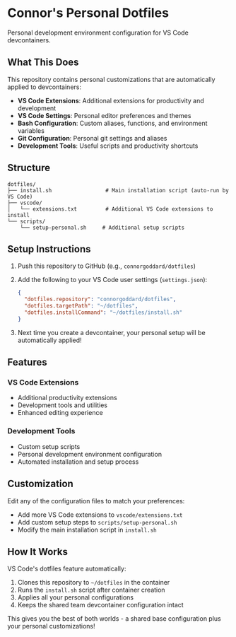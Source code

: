 # Connor's Personal Dotfiles

Personal development environment configuration for VS Code devcontainers.

## What This Does

This repository contains personal customizations that are automatically applied to devcontainers:

- **VS Code Extensions**: Additional extensions for productivity and development
- **VS Code Settings**: Personal editor preferences and themes
- **Bash Configuration**: Custom aliases, functions, and environment variables
- **Git Configuration**: Personal git settings and aliases
- **Development Tools**: Useful scripts and productivity shortcuts

## Structure

```
dotfiles/
├── install.sh                 # Main installation script (auto-run by VS Code)
├── vscode/
│   └── extensions.txt         # Additional VS Code extensions to install
└── scripts/
    └── setup-personal.sh     # Additional setup scripts
```

## Setup Instructions

1. Push this repository to GitHub (e.g., `connorgoddard/dotfiles`)

2. Add the following to your VS Code user settings (`settings.json`):
   ```json
   {
     "dotfiles.repository": "connorgoddard/dotfiles",
     "dotfiles.targetPath": "~/dotfiles", 
     "dotfiles.installCommand": "~/dotfiles/install.sh"
   }
   ```

3. Next time you create a devcontainer, your personal setup will be automatically applied!

## Features

### VS Code Extensions
- Additional productivity extensions
- Development tools and utilities
- Enhanced editing experience

### Development Tools
- Custom setup scripts
- Personal development environment configuration
- Automated installation and setup process

## Customization

Edit any of the configuration files to match your preferences:

- Add more VS Code extensions to `vscode/extensions.txt`
- Add custom setup steps to `scripts/setup-personal.sh`
- Modify the main installation script in `install.sh`

## How It Works

VS Code's dotfiles feature automatically:
1. Clones this repository to `~/dotfiles` in the container
2. Runs the `install.sh` script after container creation
3. Applies all your personal configurations
4. Keeps the shared team devcontainer configuration intact

This gives you the best of both worlds - a shared base configuration plus your personal customizations!